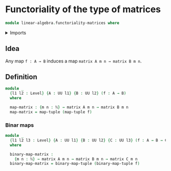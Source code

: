 # Functoriality of the type of matrices

```agda
module linear-algebra.functoriality-matrices where
```

<details><summary>Imports</summary>

```agda
open import elementary-number-theory.natural-numbers

open import foundation.universe-levels

open import linear-algebra.functoriality-tuples
open import linear-algebra.matrices
```

</details>

## Idea

Any map `f : A → B` induces a map `matrix A m n → matrix B m n`.

## Definition

```agda
module _
  {l1 l2 : Level} {A : UU l1} {B : UU l2} (f : A → B)
  where

  map-matrix : {m n : ℕ} → matrix A m n → matrix B m n
  map-matrix = map-tuple (map-tuple f)
```

### Binar maps

```agda
module _
  {l1 l2 l3 : Level} {A : UU l1} {B : UU l2} {C : UU l3} (f : A → B → C)
  where

  binary-map-matrix :
    {m n : ℕ} → matrix A m n → matrix B m n → matrix C m n
  binary-map-matrix = binary-map-tuple (binary-map-tuple f)
```
